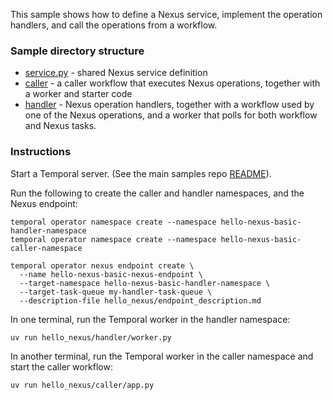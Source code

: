 This sample shows how to define a Nexus service, implement the operation handlers, and
call the operations from a workflow.

### Sample directory structure

- [service.py](./service.py) - shared Nexus service definition
- [caller](./caller) - a caller workflow that executes Nexus operations, together with a worker and starter code
- [handler](./handler) - Nexus operation handlers, together with a workflow used by one of the Nexus operations, and a worker that polls for both workflow and Nexus tasks.


### Instructions

Start a Temporal server. (See the main samples repo [README](../README.md)).

Run the following to create the caller and handler namespaces, and the Nexus endpoint:

```
temporal operator namespace create --namespace hello-nexus-basic-handler-namespace
temporal operator namespace create --namespace hello-nexus-basic-caller-namespace

temporal operator nexus endpoint create \
  --name hello-nexus-basic-nexus-endpoint \
  --target-namespace hello-nexus-basic-handler-namespace \
  --target-task-queue my-handler-task-queue \
  --description-file hello_nexus/endpoint_description.md
```

In one terminal, run the Temporal worker in the handler namespace:
```
uv run hello_nexus/handler/worker.py
```

In another terminal, run the Temporal worker in the caller namespace and start the caller
workflow:
```
uv run hello_nexus/caller/app.py
```
